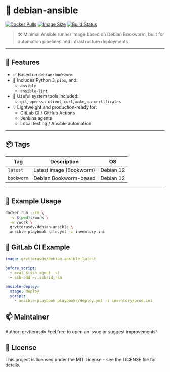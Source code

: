 # 🐧 debian-ansible

[![Docker Pulls](https://img.shields.io/docker/pulls/grvtterasdv/debian-ansible.svg)](https://hub.docker.com/r/grvtterasdv/debian-ansible)
[![Image Size](https://img.shields.io/docker/image-size/grvtterasdv/debian-ansible/latest)](https://hub.docker.com/r/grvtterasdv/debian-ansible/tags)
[![Build Status](https://img.shields.io/badge/build-CI-ready-brightgreen)](#)

> 🛠️ Minimal Ansible runner image based on Debian Bookworm, built for automation pipelines and infrastructure deployments.

---

## 🧩 Features

- ✅ Based on `debian:bookworm`
- 🐍 Includes Python 3, `pipx`, and:
  - `ansible`
  - `ansible-lint`
- 🧰 Useful system tools included:
  - `git`, `openssh-client`, `curl`, `make`, `ca-certificates`
- 💡 Lightweight and production-ready for:
  - GitLab CI / GitHub Actions
  - Jenkins agents
  - Local testing / Ansible automation

---

## 📦 Tags

| Tag       | Description              | OS           |
|-----------|--------------------------|--------------|
| `latest`  | Latest image (Bookworm)  | Debian 12    |
| `bookworm`| Debian Bookworm-based    | Debian 12    |

---

## 🐳 Example Usage

```bash
docker run --rm \
  -v $(pwd):/work \
  -w /work \
  grvtterasdv/debian-ansible \
  ansible-playbook site.yml -i inventory.ini
```

## 🚀 GitLab CI Example

```yaml
image: grvtterasdv/debian-ansible:latest

before_script:
  - eval $(ssh-agent -s)
  - ssh-add ~/.ssh/id_rsa

ansible-deploy:
  stage: deploy
  script:
    - ansible-playbook playbooks/deploy.yml -i inventory/prod.ini
```
## 📫 Maintainer
Author: grvtterasdv
Feel free to open an issue or suggest improvements!

## 📝 License
This project is licensed under the MIT License – see the LICENSE file for details.